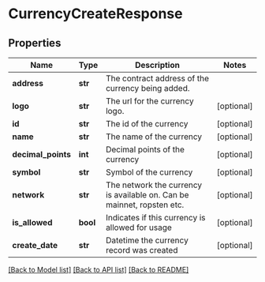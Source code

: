 # CurrencyCreateResponse

## Properties
Name | Type | Description | Notes
------------ | ------------- | ------------- | -------------
**address** | **str** | The contract address of the currency being added. | 
**logo** | **str** | The url for the currency logo. | [optional] 
**id** | **str** | The id of the currency | [optional] 
**name** | **str** | The name of the currency | [optional] 
**decimal_points** | **int** | Decimal points of the currency | [optional] 
**symbol** | **str** | Symbol of the currency | [optional] 
**network** | **str** | The network the currency is available on. Can be mainnet, ropsten etc. | [optional] 
**is_allowed** | **bool** | Indicates if this currency is allowed for usage | [optional] 
**create_date** | **str** | Datetime the currency record was created | [optional] 

[[Back to Model list]](../README.md#documentation-for-models) [[Back to API list]](../README.md#documentation-for-api-endpoints) [[Back to README]](../README.md)


